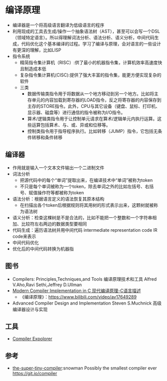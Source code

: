 # 编译原理

* 编译器是一个将高级语言翻译为低级语言的程序
* 利用现成的工具去生成/操作一个抽象语法树（AST），甚至可以会写一个DSL（领域特定语言）。所以得理解词法分析、语法分析、语义分析，中间代码生成，代码优化这个基本编译的过程。学习了编译与原理，会对语言的一些设计有更深的理解，比如LISP
* 指令系统
  - 精简指令集计算机（RISC）:供了最小的机器指令集，计算机效率高速度快且制造成本低
  - 复杂指令集计算机(CISC):提供了强大丰富的指令集，能更方便实现复杂的软件
  - 三类
    + 数据传输类指令用于将数据从一个地方移动到另一个地方。比如将主存单元的内容加载到寄存器的LOAD指令，反之将寄存器的内容保存到主存的STORE指令。此外，CPU与其它设备（键盘、鼠标、打印机、显示器、磁盘等）进行通信的指令被称为I/O指令。
    + 算术/逻辑类指令用于让控制单元请求在算术/逻辑单元内执行运算。这些运算包括算术、与、或、异或和位移等。
    + 控制类指令用于指导程序执行。比如转移（JUMP）指令，它包括无条件转移和条件转移

## 编译器

* 作用就是输入一个文本文件输出一个二进制文件
* 词法分析
  - 把源代码中的每个“单词”提取出来，在编译技术中“单词”被称为token
  - 不只是每个单词被称为一个token，除去单词之外的比如左括号、右括号、赋值操作符等都被称为token
* 语法分析：根据语言定义的语法恢复其原本结构
  - 在扫描出各个token后根据规则将其用树的形式表示出来，这颗树就被称为语法树
* 语义分析：检查这棵树是不是合法的，比如不能把一个整数和一个字符串相加、比较符左右两边的数据类型要相同
* 代码生成：遍历语法树并用中间代码 intermediate representation code IR code来表示
* 中间代码优化
* 优化后的中间代码转换为机器指

## 图书

* Compilers: Principles,Techniques,and Tools 编译原理技术和工具 Alfred V.Aho,Ravi Sethi,Jeffrey D.Ullman
* [Modern Compiler Implementation in C  现代编译原理-C语言描述](https://www.cs.princeton.edu/~appel/modern/c/)
  - 《编译原理》：<https://www.bilibili.com/video/av17649289>
* Advanced Compiler Design and Implementation  Steven S.Muchnick  高级编译器设计与实现

## 工具

* [Compiler Expolorer](https://godbolt.org/)

## 参考

* [the-super-tiny-compiler](https://github.com/jamiebuilds/the-super-tiny-compiler):snowman Possibly the smallest compiler ever <https://git.io/compiler>
